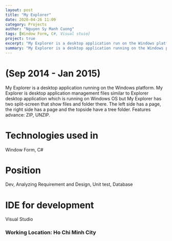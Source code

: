 ```yaml
---
layout: post
title: "My Explorer"
date: 2020-04-26 11:09
category: Projects
author: "Nguyen Sy Manh Cuong"
tags: [Window Form, C#, Visual stuio]
project: true
excerpt: "My Explorer is a desktop application run on the Windows platform."
summary: "My Explorer is a desktop application running on the Windows platform. My Explorer is desktop application management files similar to Explorer desktop application which is running on Windows OS but My Explorer has two split-screen that show files and folder there. The left side has a page, the right side has a page and the topside have a tree folder. Features advance: ZIP, UNZIP."
---
```


# (Sep 2014 - Jan 2015)

My Explorer is a desktop application running on the Windows platform. My Explorer is desktop application management files similar to Explorer desktop application which is running on Windows OS but My Explorer has two split-screen that show files and folder there. The left side has a page, the right side has a page and the topside have a tree folder. Features advance: ZIP, UNZIP.

# Technologies used in

Window Form, C#

# Position

Dev, Analyzing Requirement and Design, Unit test, Database

# IDE for development

Visual Studio

### Working Location: Ho Chi Minh City
